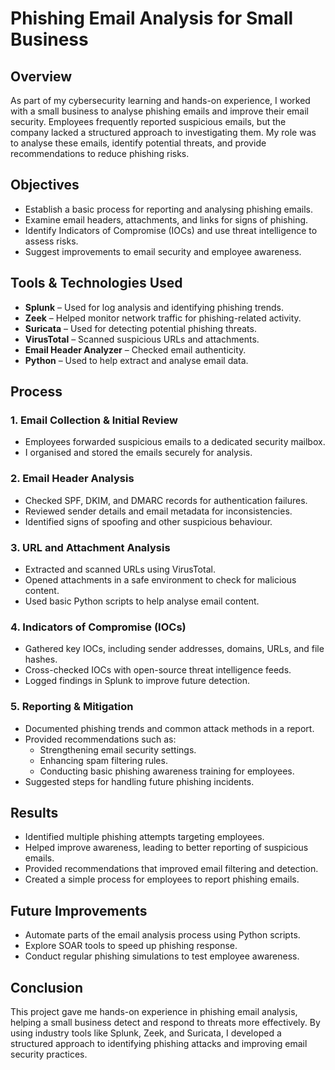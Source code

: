 # Phishing Email Analysis for Small Business

## Overview
As part of my cybersecurity learning and hands-on experience, I worked with a small business to analyse phishing emails and improve their email security. Employees frequently reported suspicious emails, but the company lacked a structured approach to investigating them. My role was to analyse these emails, identify potential threats, and provide recommendations to reduce phishing risks.

## Objectives
- Establish a basic process for reporting and analysing phishing emails.
- Examine email headers, attachments, and links for signs of phishing.
- Identify Indicators of Compromise (IOCs) and use threat intelligence to assess risks.
- Suggest improvements to email security and employee awareness.

## Tools & Technologies Used
- **Splunk** – Used for log analysis and identifying phishing trends.
- **Zeek** – Helped monitor network traffic for phishing-related activity.
- **Suricata** – Used for detecting potential phishing threats.
- **VirusTotal** – Scanned suspicious URLs and attachments.
- **Email Header Analyzer** – Checked email authenticity.
- **Python** – Used to help extract and analyse email data.

## Process
### 1. Email Collection & Initial Review
- Employees forwarded suspicious emails to a dedicated security mailbox.
- I organised and stored the emails securely for analysis.

### 2. Email Header Analysis
- Checked SPF, DKIM, and DMARC records for authentication failures.
- Reviewed sender details and email metadata for inconsistencies.
- Identified signs of spoofing and other suspicious behaviour.

### 3. URL and Attachment Analysis
- Extracted and scanned URLs using VirusTotal.
- Opened attachments in a safe environment to check for malicious content.
- Used basic Python scripts to help analyse email content.

### 4. Indicators of Compromise (IOCs)
- Gathered key IOCs, including sender addresses, domains, URLs, and file hashes.
- Cross-checked IOCs with open-source threat intelligence feeds.
- Logged findings in Splunk to improve future detection.

### 5. Reporting & Mitigation
- Documented phishing trends and common attack methods in a report.
- Provided recommendations such as:
  - Strengthening email security settings.
  - Enhancing spam filtering rules.
  - Conducting basic phishing awareness training for employees.
- Suggested steps for handling future phishing incidents.

## Results
- Identified multiple phishing attempts targeting employees.
- Helped improve awareness, leading to better reporting of suspicious emails.
- Provided recommendations that improved email filtering and detection.
- Created a simple process for employees to report phishing emails.

## Future Improvements
- Automate parts of the email analysis process using Python scripts.
- Explore SOAR tools to speed up phishing response.
- Conduct regular phishing simulations to test employee awareness.

## Conclusion
This project gave me hands-on experience in phishing email analysis, helping a small business detect and respond to threats more effectively. By using industry tools like Splunk, Zeek, and Suricata, I developed a structured approach to identifying phishing attacks and improving email security practices.
